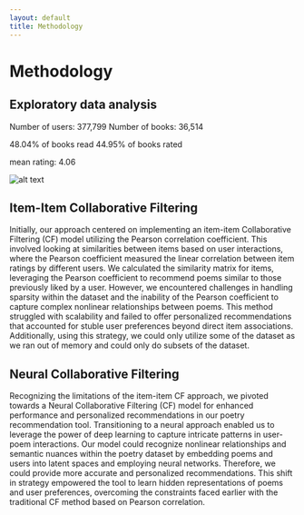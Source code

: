 ```yaml
---
layout: default
title: Methodology
---
```

# Methodology
## Exploratory data analysis

Number of users: 377,799
Number of books: 36,514

48.04% of books read
44.95% of books rated

mean rating: 4.06

![alt text](graphs/rating.png "Title")

## Item-Item Collaborative Filtering
Initially, our approach centered on implementing an item-item Collaborative Filtering (CF) model utilizing the Pearson correlation coefficient. This involved looking at similarities between items based on user interactions, where the Pearson coefficient measured the linear correlation between item ratings by different users. We calculated the similarity matrix for items, leveraging the Pearson coefficient to recommend poems similar to those previously liked by a user. However, we encountered challenges in handling sparsity within the dataset and the inability of the Pearson coefficient to capture complex nonlinear relationships between poems. This method struggled with scalability and failed to offer personalized recommendations that accounted for stuble user preferences beyond direct item associations. Additionally, using this strategy, we could only utilize some of the dataset as we ran out of memory and could only do subsets of the dataset.

## Neural Collaborative Filtering
Recognizing the limitations of the item-item CF approach, we pivoted towards a Neural Collaborative Filtering (CF) model for enhanced performance and personalized recommendations in our poetry recommendation tool. Transitioning to a neural approach enabled us to leverage the power of deep learning to capture intricate patterns in user-poem interactions. Our model could recognize nonlinear relationships and semantic nuances within the poetry dataset by embedding poems and users into latent spaces and employing neural networks. Therefore, we could provide more accurate and personalized recommendations. This shift in strategy empowered the tool to learn hidden representations of poems and user preferences, overcoming the constraints faced earlier with the traditional CF method based on Pearson correlation.
